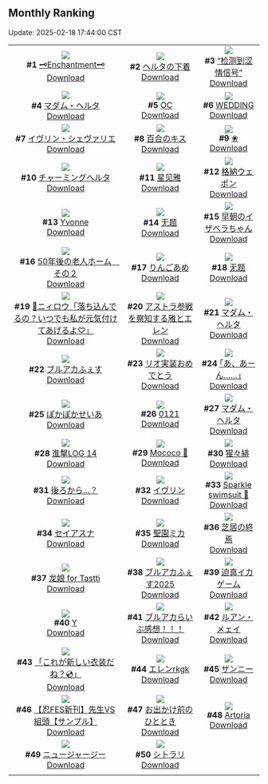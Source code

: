## Monthly Ranking
Update: 2025-02-18 17:44:00 CST

|      |      |      |
| :----: | :----: | :----: |
| ![](https://i.pixiv.re/c/240x480/img-master/img/2025/01/21/09/05/11/126424846_p0_master1200.jpg)<br>**#1** [🗝Enchantment🗝](https://www.pixiv.net/artworks/126424846)<br>[Download](https://i.pixiv.re/img-original/img/2025/01/21/09/05/11/126424846_p0.png) | ![](https://i.pixiv.re/c/240x480/img-master/img/2025/01/21/00/00/14/126415484_p0_master1200.jpg)<br>**#2** [ヘルタの下着](https://www.pixiv.net/artworks/126415484)<br>[Download](https://i.pixiv.re/img-original/img/2025/01/21/00/00/14/126415484_p0.png) | ![](https://i.pixiv.re/c/240x480/img-master/img/2025/01/21/21/35/28/126440261_p0_master1200.jpg)<br>**#3** [“检测到涩情信号”](https://www.pixiv.net/artworks/126440261)<br>[Download](https://i.pixiv.re/img-original/img/2025/01/21/21/35/28/126440261_p0.jpg) |
| ![](https://i.pixiv.re/c/240x480/img-master/img/2025/01/21/19/30/01/126436118_p0_master1200.jpg)<br>**#4** [マダム・ヘルタ](https://www.pixiv.net/artworks/126436118)<br>[Download](https://i.pixiv.re/img-original/img/2025/01/21/19/30/01/126436118_p0.jpg) | ![](https://i.pixiv.re/c/240x480/img-master/img/2025/01/21/00/00/30/126415568_p0_master1200.jpg)<br>**#5** [OC](https://www.pixiv.net/artworks/126415568)<br>[Download](https://i.pixiv.re/img-original/img/2025/01/21/00/00/30/126415568_p0.png) | ![](https://i.pixiv.re/c/240x480/img-master/img/2025/01/21/00/00/22/126415526_p0_master1200.jpg)<br>**#6** [WEDDING](https://www.pixiv.net/artworks/126415526)<br>[Download](https://i.pixiv.re/img-original/img/2025/01/21/00/00/22/126415526_p0.jpg) |
| ![](https://i.pixiv.re/c/240x480/img-master/img/2025/01/22/00/01/24/126445767_p0_master1200.jpg)<br>**#7** [イヴリン・シェヴァリエ](https://www.pixiv.net/artworks/126445767)<br>[Download](https://i.pixiv.re/img-original/img/2025/01/22/00/01/24/126445767_p0.jpg) | ![](https://i.pixiv.re/c/240x480/img-master/img/2025/01/20/00/00/06/126384211_p0_master1200.jpg)<br>**#8** [百合のキス](https://www.pixiv.net/artworks/126384211)<br>[Download](https://i.pixiv.re/img-original/img/2025/01/20/00/00/06/126384211_p0.png) | ![](https://i.pixiv.re/c/240x480/img-master/img/2025/01/20/03/06/20/126389659_p0_master1200.jpg)<br>**#9** [❀](https://www.pixiv.net/artworks/126389659)<br>[Download](https://i.pixiv.re/img-original/img/2025/01/20/03/06/20/126389659_p0.jpg) |
| ![](https://i.pixiv.re/c/240x480/img-master/img/2025/01/20/00/09/51/126385072_p0_master1200.jpg)<br>**#10** [チャーミングヘルタ](https://www.pixiv.net/artworks/126385072)<br>[Download](https://i.pixiv.re/img-original/img/2025/01/20/00/09/51/126385072_p0.jpg) | ![](https://i.pixiv.re/c/240x480/img-master/img/2025/01/21/00/00/38/126415595_p0_master1200.jpg)<br>**#11** [星见雅](https://www.pixiv.net/artworks/126415595)<br>[Download](https://i.pixiv.re/img-original/img/2025/01/21/00/00/38/126415595_p0.png) | ![](https://i.pixiv.re/c/240x480/img-master/img/2025/01/21/17/52/08/126433390_p0_master1200.jpg)<br>**#12** [格納ウェポン](https://www.pixiv.net/artworks/126433390)<br>[Download](https://i.pixiv.re/img-original/img/2025/01/21/17/52/08/126433390_p0.png) |
| ![](https://i.pixiv.re/c/240x480/img-master/img/2025/01/21/00/52/43/126417481_p0_master1200.jpg)<br>**#13** [Yvonne](https://www.pixiv.net/artworks/126417481)<br>[Download](https://i.pixiv.re/img-original/img/2025/01/21/00/52/43/126417481_p0.jpg) | ![](https://i.pixiv.re/c/240x480/img-master/img/2025/01/19/01/28/23/126351012_p0_master1200.jpg)<br>**#14** [无题](https://www.pixiv.net/artworks/126351012)<br>[Download](https://i.pixiv.re/img-original/img/2025/01/19/01/28/23/126351012_p0.jpg) | ![](https://i.pixiv.re/c/240x480/img-master/img/2025/01/21/18/29/08/126434427_p0_master1200.jpg)<br>**#15** [早朝のイザベラちゃん](https://www.pixiv.net/artworks/126434427)<br>[Download](https://i.pixiv.re/img-original/img/2025/01/21/18/29/08/126434427_p0.png) |
| ![](https://i.pixiv.re/c/240x480/img-master/img/2025/01/21/18/01/53/126433796_p0_master1200.jpg)<br>**#16** [50年後の老人ホーム　その２](https://www.pixiv.net/artworks/126433796)<br>[Download](https://i.pixiv.re/img-original/img/2025/01/21/18/01/53/126433796_p0.jpg) | ![](https://i.pixiv.re/c/240x480/img-master/img/2025/01/21/07/30/04/126423535_p0_master1200.jpg)<br>**#17** [りんごあめ](https://www.pixiv.net/artworks/126423535)<br>[Download](https://i.pixiv.re/img-original/img/2025/01/21/07/30/04/126423535_p0.jpg) | ![](https://i.pixiv.re/c/240x480/img-master/img/2025/01/19/01/32/08/126351103_p0_master1200.jpg)<br>**#18** [无题](https://www.pixiv.net/artworks/126351103)<br>[Download](https://i.pixiv.re/img-original/img/2025/01/19/01/32/08/126351103_p0.jpg) |
| ![](https://i.pixiv.re/c/240x480/img-master/img/2025/01/21/00/00/43/126415615_p0_master1200.jpg)<br>**#19** [🙂ニィロウ「落ち込んでるの？いつでも私が元気付けてあげるよ♡」](https://www.pixiv.net/artworks/126415615)<br>[Download](https://i.pixiv.re/img-original/img/2025/01/21/00/00/43/126415615_p0.jpg) | ![](https://i.pixiv.re/c/240x480/img-master/img/2025/01/21/11/42/56/126426929_p0_master1200.jpg)<br>**#20** [アストラ参戦を察知する雅とエレン](https://www.pixiv.net/artworks/126426929)<br>[Download](https://i.pixiv.re/img-original/img/2025/01/21/11/42/56/126426929_p0.jpg) | ![](https://i.pixiv.re/c/240x480/img-master/img/2025/01/21/20/42/41/126438362_p0_master1200.jpg)<br>**#21** [マダム・ヘルタ](https://www.pixiv.net/artworks/126438362)<br>[Download](https://i.pixiv.re/img-original/img/2025/01/21/20/42/41/126438362_p0.jpg) |
| ![](https://i.pixiv.re/c/240x480/img-master/img/2025/01/21/00/11/00/126416198_p0_master1200.jpg)<br>**#22** [ブルアカふぇす](https://www.pixiv.net/artworks/126416198)<br>[Download](https://i.pixiv.re/img-original/img/2025/01/21/00/11/00/126416198_p0.jpg) | ![](https://i.pixiv.re/c/240x480/img-master/img/2025/01/20/12/22/16/126397396_p0_master1200.jpg)<br>**#23** [リオ実装おめでとう](https://www.pixiv.net/artworks/126397396)<br>[Download](https://i.pixiv.re/img-original/img/2025/01/20/12/22/16/126397396_p0.jpg) | ![](https://i.pixiv.re/c/240x480/img-master/img/2025/01/20/17/07/13/126402225_p0_master1200.jpg)<br>**#24** [｢あ、あーん……｣](https://www.pixiv.net/artworks/126402225)<br>[Download](https://i.pixiv.re/img-original/img/2025/01/20/17/07/13/126402225_p0.jpg) |
| ![](https://i.pixiv.re/c/240x480/img-master/img/2025/01/21/18/20/57/126434239_p0_master1200.jpg)<br>**#25** [ぽかぽかせいあ](https://www.pixiv.net/artworks/126434239)<br>[Download](https://i.pixiv.re/img-original/img/2025/01/21/18/20/57/126434239_p0.jpg) | ![](https://i.pixiv.re/c/240x480/img-master/img/2025/01/21/04/21/23/126421282_p0_master1200.jpg)<br>**#26** [0121](https://www.pixiv.net/artworks/126421282)<br>[Download](https://i.pixiv.re/img-original/img/2025/01/21/04/21/23/126421282_p0.jpg) | ![](https://i.pixiv.re/c/240x480/img-master/img/2025/01/21/00/00/08/126415456_p0_master1200.jpg)<br>**#27** [マダム・ヘルタ](https://www.pixiv.net/artworks/126415456)<br>[Download](https://i.pixiv.re/img-original/img/2025/01/21/00/00/08/126415456_p0.jpg) |
| ![](https://i.pixiv.re/c/240x480/img-master/img/2025/01/19/10/25/52/126359047_p0_master1200.jpg)<br>**#28** [進撃LOG 14](https://www.pixiv.net/artworks/126359047)<br>[Download](https://i.pixiv.re/img-original/img/2025/01/19/10/25/52/126359047_p0.jpg) | ![](https://i.pixiv.re/c/240x480/img-master/img/2025/01/21/09/31/56/126425172_p0_master1200.jpg)<br>**#29** [Mococo 🐾](https://www.pixiv.net/artworks/126425172)<br>[Download](https://i.pixiv.re/img-original/img/2025/01/21/09/31/56/126425172_p0.png) | ![](https://i.pixiv.re/c/240x480/img-master/img/2025/01/23/00/02/44/126475983_p0_master1200.jpg)<br>**#30** [猩々緋](https://www.pixiv.net/artworks/126475983)<br>[Download](https://i.pixiv.re/img-original/img/2025/01/23/00/02/44/126475983_p0.jpg) |
| ![](https://i.pixiv.re/c/240x480/img-master/img/2025/01/21/16/06/12/126431279_p0_master1200.jpg)<br>**#31** [後ろから…？](https://www.pixiv.net/artworks/126431279)<br>[Download](https://i.pixiv.re/img-original/img/2025/01/21/16/06/12/126431279_p0.jpg) | ![](https://i.pixiv.re/c/240x480/img-master/img/2025/01/23/00/00/14/126475648_p0_master1200.jpg)<br>**#32** [イヴリン](https://www.pixiv.net/artworks/126475648)<br>[Download](https://i.pixiv.re/img-original/img/2025/01/23/00/00/14/126475648_p0.jpg) | ![](https://i.pixiv.re/c/240x480/img-master/img/2025/01/21/22/38/32/126442511_p0_master1200.jpg)<br>**#33** [Sparkle swimsuit 🥰](https://www.pixiv.net/artworks/126442511)<br>[Download](https://i.pixiv.re/img-original/img/2025/01/21/22/38/32/126442511_p0.jpg) |
| ![](https://i.pixiv.re/c/240x480/img-master/img/2025/01/20/21/34/00/126410138_p0_master1200.jpg)<br>**#34** [セイアスナ](https://www.pixiv.net/artworks/126410138)<br>[Download](https://i.pixiv.re/img-original/img/2025/01/20/21/34/00/126410138_p0.jpg) | ![](https://i.pixiv.re/c/240x480/img-master/img/2025/01/21/00/00/10/126415467_p0_master1200.jpg)<br>**#35** [聖園ミカ](https://www.pixiv.net/artworks/126415467)<br>[Download](https://i.pixiv.re/img-original/img/2025/01/21/00/00/10/126415467_p0.png) | ![](https://i.pixiv.re/c/240x480/img-master/img/2025/01/21/16/26/18/126431631_p0_master1200.jpg)<br>**#36** [芝居の終焉](https://www.pixiv.net/artworks/126431631)<br>[Download](https://i.pixiv.re/img-original/img/2025/01/21/16/26/18/126431631_p0.png) |
| ![](https://i.pixiv.re/c/240x480/img-master/img/2025/01/21/21/34/37/126440227_p0_master1200.jpg)<br>**#37** [龙娘 for Tastti](https://www.pixiv.net/artworks/126440227)<br>[Download](https://i.pixiv.re/img-original/img/2025/01/21/21/34/37/126440227_p0.jpg) | ![](https://i.pixiv.re/c/240x480/img-master/img/2025/01/21/16/17/16/126431476_p0_master1200.jpg)<br>**#38** [ブルアカふぇす2025](https://www.pixiv.net/artworks/126431476)<br>[Download](https://i.pixiv.re/img-original/img/2025/01/21/16/17/16/126431476_p0.png) | ![](https://i.pixiv.re/c/240x480/img-master/img/2025/01/21/19/33/05/126436232_p0_master1200.jpg)<br>**#39** [迫真イカゲーム](https://www.pixiv.net/artworks/126436232)<br>[Download](https://i.pixiv.re/img-original/img/2025/01/21/19/33/05/126436232_p0.jpg) |
| ![](https://i.pixiv.re/c/240x480/img-master/img/2025/01/22/00/21/07/126446664_p0_master1200.jpg)<br>**#40** [Y](https://www.pixiv.net/artworks/126446664)<br>[Download](https://i.pixiv.re/img-original/img/2025/01/22/00/21/07/126446664_p0.jpg) | ![](https://i.pixiv.re/c/240x480/img-master/img/2025/01/19/20/05/37/126374632_p0_master1200.jpg)<br>**#41** [ブルアカらいぶ感想！！！](https://www.pixiv.net/artworks/126374632)<br>[Download](https://i.pixiv.re/img-original/img/2025/01/19/20/05/37/126374632_p0.png) | ![](https://i.pixiv.re/c/240x480/img-master/img/2025/01/20/01/56/54/126388312_p0_master1200.jpg)<br>**#42** [ルアン・メェイ](https://www.pixiv.net/artworks/126388312)<br>[Download](https://i.pixiv.re/img-original/img/2025/01/20/01/56/54/126388312_p0.jpg) |
| ![](https://i.pixiv.re/c/240x480/img-master/img/2025/01/23/00/03/35/126476009_p0_master1200.jpg)<br>**#43** [「これが新しい衣装だね？💿」](https://www.pixiv.net/artworks/126476009)<br>[Download](https://i.pixiv.re/img-original/img/2025/01/23/00/03/35/126476009_p0.png) | ![](https://i.pixiv.re/c/240x480/img-master/img/2025/01/23/00/00/10/126475622_p0_master1200.jpg)<br>**#44** [エレンrkgk](https://www.pixiv.net/artworks/126475622)<br>[Download](https://i.pixiv.re/img-original/img/2025/01/23/00/00/10/126475622_p0.jpg) | ![](https://i.pixiv.re/c/240x480/img-master/img/2025/01/21/02/10/56/126403450_p0_master1200.jpg)<br>**#45** [ザンニー](https://www.pixiv.net/artworks/126403450)<br>[Download](https://i.pixiv.re/img-original/img/2025/01/21/02/10/56/126403450_p0.jpg) |
| ![](https://i.pixiv.re/c/240x480/img-master/img/2025/01/21/04/29/39/126421023_p0_master1200.jpg)<br>**#46** [【忍FES新刊】先生VS組頭【サンプル】](https://www.pixiv.net/artworks/126421023)<br>[Download](https://i.pixiv.re/img-original/img/2025/01/21/04/29/39/126421023_p0.jpg) | ![](https://i.pixiv.re/c/240x480/img-master/img/2025/01/22/20/31/08/126467990_p0_master1200.jpg)<br>**#47** [お出かけ前のひととき](https://www.pixiv.net/artworks/126467990)<br>[Download](https://i.pixiv.re/img-original/img/2025/01/22/20/31/08/126467990_p0.png) | ![](https://i.pixiv.re/c/240x480/img-master/img/2025/01/20/00/15/38/126385314_p0_master1200.jpg)<br>**#48** [Artoria](https://www.pixiv.net/artworks/126385314)<br>[Download](https://i.pixiv.re/img-original/img/2025/01/20/00/15/38/126385314_p0.png) |
| ![](https://i.pixiv.re/c/240x480/img-master/img/2025/01/22/19/20/25/126465794_p0_master1200.jpg)<br>**#49** [ニュージャージー](https://www.pixiv.net/artworks/126465794)<br>[Download](https://i.pixiv.re/img-original/img/2025/01/22/19/20/25/126465794_p0.jpg) | ![](https://i.pixiv.re/c/240x480/img-master/img/2025/01/20/23/52/22/126415127_p0_master1200.jpg)<br>**#50** [シトラリ](https://www.pixiv.net/artworks/126415127)<br>[Download](https://i.pixiv.re/img-original/img/2025/01/20/23/52/22/126415127_p0.jpg) |
|      |
